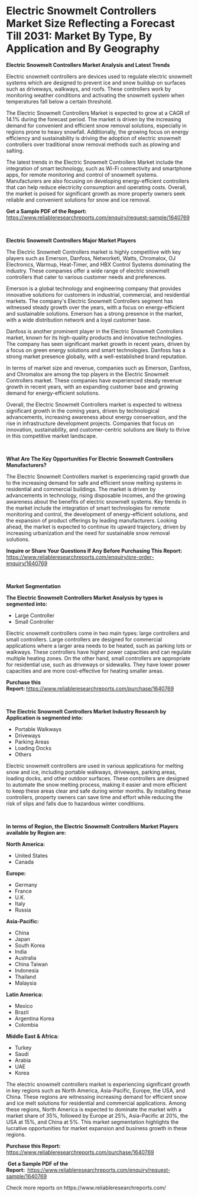 <p><h1>Electric Snowmelt Controllers Market Size Reflecting a Forecast Till 2031: Market By Type, By Application and By Geography</h1></p><p><strong>Electric Snowmelt Controllers Market Analysis and Latest Trends</strong></p>
<p><p>Electric snowmelt controllers are devices used to regulate electric snowmelt systems which are designed to prevent ice and snow buildup on surfaces such as driveways, walkways, and roofs. These controllers work by monitoring weather conditions and activating the snowmelt system when temperatures fall below a certain threshold.</p><p>The Electric Snowmelt Controllers Market is expected to grow at a CAGR of 14.1% during the forecast period. The market is driven by the increasing demand for convenient and efficient snow removal solutions, especially in regions prone to heavy snowfall. Additionally, the growing focus on energy efficiency and sustainability is driving the adoption of electric snowmelt controllers over traditional snow removal methods such as plowing and salting.</p><p>The latest trends in the Electric Snowmelt Controllers Market include the integration of smart technology, such as Wi-Fi connectivity and smartphone apps, for remote monitoring and control of snowmelt systems. Manufacturers are also focusing on developing energy-efficient controllers that can help reduce electricity consumption and operating costs. Overall, the market is poised for significant growth as more property owners seek reliable and convenient solutions for snow and ice removal.</p></p>
<p><strong>Get a Sample PDF of the Report:&nbsp;</strong> <a href="https://www.reliableresearchreports.com/enquiry/request-sample/1640769">https://www.reliableresearchreports.com/enquiry/request-sample/1640769</a></p>
<p>&nbsp;</p>
<p><strong>Electric Snowmelt Controllers Major Market Players</strong></p>
<p><p>The Electric Snowmelt Controllers market is highly competitive with key players such as Emerson, Danfoss, Networketi, Watts, Chromalox, OJ Electronics, Warmup, Heat-Timer, and HBX Control Systems dominating the industry. These companies offer a wide range of electric snowmelt controllers that cater to various customer needs and preferences.</p><p>Emerson is a global technology and engineering company that provides innovative solutions for customers in industrial, commercial, and residential markets. The company's Electric Snowmelt Controllers segment has witnessed steady growth over the years, with a focus on energy-efficient and sustainable solutions. Emerson has a strong presence in the market, with a wide distribution network and a loyal customer base.</p><p>Danfoss is another prominent player in the Electric Snowmelt Controllers market, known for its high-quality products and innovative technologies. The company has seen significant market growth in recent years, driven by a focus on green energy solutions and smart technologies. Danfoss has a strong market presence globally, with a well-established brand reputation.</p><p>In terms of market size and revenue, companies such as Emerson, Danfoss, and Chromalox are among the top players in the Electric Snowmelt Controllers market. These companies have experienced steady revenue growth in recent years, with an expanding customer base and growing demand for energy-efficient solutions.</p><p>Overall, the Electric Snowmelt Controllers market is expected to witness significant growth in the coming years, driven by technological advancements, increasing awareness about energy conservation, and the rise in infrastructure development projects. Companies that focus on innovation, sustainability, and customer-centric solutions are likely to thrive in this competitive market landscape.</p></p>
<p>&nbsp;</p>
<p><strong>What Are The Key Opportunities For Electric Snowmelt Controllers Manufacturers?</strong></p>
<p><p>The Electric Snowmelt Controllers market is experiencing rapid growth due to the increasing demand for safe and efficient snow melting systems in residential and commercial buildings. The market is driven by advancements in technology, rising disposable incomes, and the growing awareness about the benefits of electric snowmelt systems. Key trends in the market include the integration of smart technologies for remote monitoring and control, the development of energy-efficient solutions, and the expansion of product offerings by leading manufacturers. Looking ahead, the market is expected to continue its upward trajectory, driven by increasing urbanization and the need for sustainable snow removal solutions.</p></p>
<p><strong>Inquire or Share Your Questions If Any Before Purchasing This Report:</strong> <a href="https://www.reliableresearchreports.com/enquiry/pre-order-enquiry/1640769">https://www.reliableresearchreports.com/enquiry/pre-order-enquiry/1640769</a></p>
<p>&nbsp;</p>
<p><strong>Market Segmentation</strong></p>
<p><strong>The Electric Snowmelt Controllers Market Analysis by types is segmented into:</strong></p>
<p><ul><li>Large Controller</li><li>Small Controller</li></ul></p>
<p><p>Electric snowmelt controllers come in two main types: large controllers and small controllers. Large controllers are designed for commercial applications where a larger area needs to be heated, such as parking lots or walkways. These controllers have higher power capacities and can regulate multiple heating zones. On the other hand, small controllers are appropriate for residential use, such as driveways or sidewalks. They have lower power capacities and are more cost-effective for heating smaller areas.</p></p>
<p><strong>Purchase this Report:&nbsp;</strong><a href="https://www.reliableresearchreports.com/purchase/1640769">https://www.reliableresearchreports.com/purchase/1640769</a></p>
<p>&nbsp;</p>
<p><strong>The Electric Snowmelt Controllers Market Industry Research by Application is segmented into:</strong></p>
<p><ul><li>Portable Walkways</li><li>Driveways</li><li>Parking Areas</li><li>Loading Docks</li><li>Others</li></ul></p>
<p><p>Electric snowmelt controllers are used in various applications for melting snow and ice, including portable walkways, driveways, parking areas, loading docks, and other outdoor surfaces. These controllers are designed to automate the snow melting process, making it easier and more efficient to keep these areas clear and safe during winter months. By installing these controllers, property owners can save time and effort while reducing the risk of slips and falls due to hazardous winter conditions.</p></p>
<p>&nbsp;</p>
<p><strong>In terms of Region, the Electric Snowmelt Controllers Market Players available by Region are:</strong></p>
<p>
    <p> <strong> North America: </strong>
        <ul>
            <li>United States</li>
            <li>Canada</li>
        </ul>
        </p> 
    <p> <strong> Europe: </strong>
        <ul>
            <li>Germany</li>
            <li>France</li>
            <li>U.K.</li>
            <li>Italy</li>
            <li>Russia</li>
        </ul>
        </p> 
    <p> <strong> Asia-Pacific: </strong>
        <ul>
            <li>China</li>
            <li>Japan</li>
            <li>South Korea</li>
            <li>India</li>
            <li>Australia</li>
            <li>China Taiwan</li>
            <li>Indonesia</li>
            <li>Thailand</li>
            <li>Malaysia</li>
        </ul>
        </p> 
    <p> <strong> Latin America: </strong>
        <ul>
            <li>Mexico</li>
            <li>Brazil</li>
            <li>Argentina Korea</li>
            <li>Colombia</li>
        </ul>
        </p> 
    <p> <strong> Middle East & Africa: </strong>
        <ul>
            <li>Turkey</li>
            <li>Saudi</li>
            <li>Arabia</li>
            <li>UAE</li>
            <li>Korea</li>
        </ul>
    </p>
    </p>
<p><p>The electric snowmelt controllers market is experiencing significant growth in key regions such as North America, Asia-Pacific, Europe, the USA, and China. These regions are witnessing increasing demand for efficient snow and ice melt solutions for residential and commercial applications. Among these regions, North America is expected to dominate the market with a market share of 35%, followed by Europe at 25%, Asia-Pacific at 20%, the USA at 15%, and China at 5%. This market segmentation highlights the lucrative opportunities for market expansion and business growth in these regions.</p></p>
<p><strong>Purchase this Report: </strong><a href="https://www.reliableresearchreports.com/purchase/1640769">https://www.reliableresearchreports.com/purchase/1640769</a></p>
<p>&nbsp;<strong>Get a Sample PDF of the Report:&nbsp;&nbsp;</strong><a href="https://www.reliableresearchreports.com/enquiry/request-sample/1640769">https://www.reliableresearchreports.com/enquiry/request-sample/1640769</a></p>
<p><strong></strong></p>
<p>Check more reports on https://www.reliableresearchreports.com/</p>